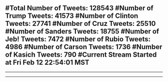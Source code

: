#Total Number of Tweets: 128543 
#Number of Trump Tweets: 41573
#Number of Clinton Tweets: 27741
#Number of Cruz Tweets: 25510
#Number of Sanders Tweets: 18755
#Number of Jeb! Tweets: 7472
#Number of Rubio Tweets: 4986
#Number of Carson Tweets: 1736
#Number of Kasich Tweets: 790
#Current Stream Started at Fri Feb 12 22:54:01 MST
---
---
---
